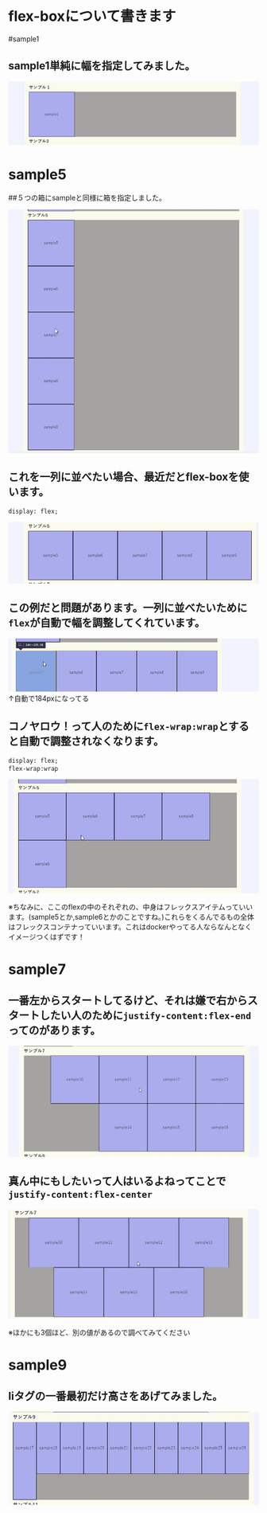 # flex-boxについて書きます

#sample1

## sample1単純に幅を指定してみました。
![WS000704.JPG](.\img\WS000704.JPG)


# sample5

##５つの箱にsampleと同様に箱を指定しました。


![WS000707.JPG](.\img\WS000707.JPG)

## これを一列に並べたい場合、最近だとflex-boxを使います。

```
display: flex;
```
![WS000708.JPG](.\img\WS000708.JPG)


## この例だと問題があります。一列に並べたいために`flex`が自動で幅を調整してくれています。

![WS000710.JPG](.\img\WS000710.JPG)
↑自動で184pxになってる

## コノヤロウ！って人のために`flex-wrap:wrap`とすると自動で調整されなくなります。
```
display: flex;
flex-wrap:wrap
```

![WS000711.JPG](.\img\WS000711.JPG)


※ちなみに、ここのflexの中のそれぞれの、中身はフレックスアイテムっていいます。(sample5とか,sample6とかのことですね。)これらをくるんでるもの全体はフレックスコンテナっていいます。これはdockerやってる人ならなんとなくイメージつくはずです！

# sample7
## 一番左からスタートしてるけど、それは嫌で右からスタートしたい人のために`justify-content:flex-end`ってのがあります。

![WS000713.JPG](.\img\WS000713.JPG)

## 真ん中にもしたいって人はいるよねってことで`justify-content:flex-center`

![WS000714.JPG](.\img\WS000714.JPG)

※ほかにも3個ほど、別の値があるので調べてみてください


# sample9
## liタグの一番最初だけ高さをあげてみました。

![WS000715.JPG](.\img\WS000715.JPG)
